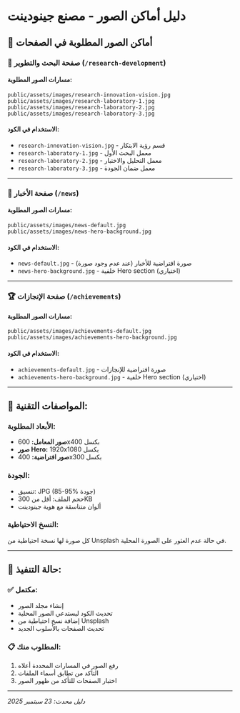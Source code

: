 # دليل أماكن الصور - مصنع جينودينت

## 📍 **أماكن الصور المطلوبة في الصفحات**

### 🔬 **صفحة البحث والتطوير** (`/research-development`)

#### **مسارات الصور المطلوبة:**
```
public/assets/images/research-innovation-vision.jpg
public/assets/images/research-laboratory-1.jpg  
public/assets/images/research-laboratory-2.jpg
public/assets/images/research-laboratory-3.jpg
```

#### **الاستخدام في الكود:**
- `research-innovation-vision.jpg` - قسم رؤية الابتكار
- `research-laboratory-1.jpg` - معمل البحث الأول
- `research-laboratory-2.jpg` - معمل التحليل والاختبار  
- `research-laboratory-3.jpg` - معمل ضمان الجودة

---

### 📰 **صفحة الأخبار** (`/news`)

#### **مسارات الصور المطلوبة:**
```
public/assets/images/news-default.jpg
public/assets/images/news-hero-background.jpg
```

#### **الاستخدام في الكود:**
- `news-default.jpg` - صورة افتراضية للأخبار (عند عدم وجود صورة)
- `news-hero-background.jpg` - خلفية Hero section (اختياري)

---

### 🏆 **صفحة الإنجازات** (`/achievements`)

#### **مسارات الصور المطلوبة:**
```
public/assets/images/achievements-default.jpg
public/assets/images/achievements-hero-background.jpg
```

#### **الاستخدام في الكود:**
- `achievements-default.jpg` - صورة افتراضية للإنجازات
- `achievements-hero-background.jpg` - خلفية Hero section (اختياري)

---

## 📐 **المواصفات التقنية:**

### **الأبعاد المطلوبة:**
- **صور المعامل:** 600x400 بكسل
- **صور Hero:** 1920x1080 بكسل  
- **صور افتراضية:** 400x300 بكسل

### **الجودة:**
- تنسيق: JPG (85-95% جودة)
- حجم الملف: أقل من 300KB
- ألوان متناسقة مع هوية جينودينت

### **النسخ الاحتياطية:**
كل صورة لها نسخة احتياطية من Unsplash في حالة عدم العثور على الصورة المحلية.

---

## 🎯 **حالة التنفيذ:**

### ✅ **مكتمل:**
- إنشاء مجلد الصور
- تحديث الكود ليستدعي الصور المحلية  
- إضافة نسخ احتياطية من Unsplash
- تحديث الصفحات بالأسلوب الجديد

### 📋 **المطلوب منك:**
1. رفع الصور في المسارات المحددة أعلاه
2. التأكد من تطابق أسماء الملفات
3. اختبار الصفحات للتأكد من ظهور الصور

---

*دليل محدث: 23 سبتمبر 2025*
